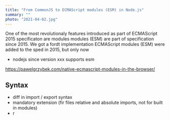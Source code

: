 ```yaml
---
title: "From CommonJS to ECMAScript modules (ESM) in Node.js"
summary: ""
photo: "2021-04-02.jpg"
---
```


One of the most revolutionaly features introduced as part of ECMAScript 2015 specificaton are modules modules (ESM) are part of specification since 2015. We got a fordt implementation ECMAScript modules (ESM) were added to the sped in 2015, but only now

- nodejs since version xxx supports esm

https://pawelgrzybek.com/native-ecmascript-modules-in-the-browser/

## Syntax

- diff in import / export syntax
- mandatory extension (fir files relative and absolute imports, not for built in modules)
- r

##
